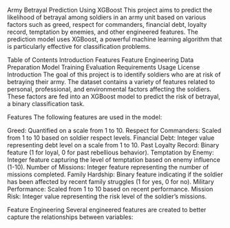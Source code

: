 Army Betrayal Prediction Using XGBoost
This project aims to predict the likelihood of betrayal among soldiers in an army unit based on various factors such as greed, respect for commanders, financial debt, loyalty record, temptation by enemies, and other engineered features. The prediction model uses XGBoost, a powerful machine learning algorithm that is particularly effective for classification problems.

Table of Contents
Introduction
Features
Feature Engineering
Data Preparation
Model Training
Evaluation
Requirements
Usage
License
Introduction
The goal of this project is to identify soldiers who are at risk of betraying their army. The dataset contains a variety of features related to personal, professional, and environmental factors affecting the soldiers. These factors are fed into an XGBoost model to predict the risk of betrayal, a binary classification task.

Features
The following features are used in the model:

Greed: Quantified on a scale from 1 to 10.
Respect for Commanders: Scaled from 1 to 10 based on soldier respect levels.
Financial Debt: Integer value representing debt level on a scale from 1 to 10.
Past Loyalty Record: Binary feature (1 for loyal, 0 for past rebellious behavior).
Temptation by Enemy: Integer feature capturing the level of temptation based on enemy influence (1-10).
Number of Missions: Integer feature representing the number of missions completed.
Family Hardship: Binary feature indicating if the soldier has been affected by recent family struggles (1 for yes, 0 for no).
Military Performance: Scaled from 1 to 10 based on recent performance.
Mission Risk: Integer value representing the risk level of the soldier’s missions.

Feature Engineering
Several engineered features are created to better capture the relationships between variables:
